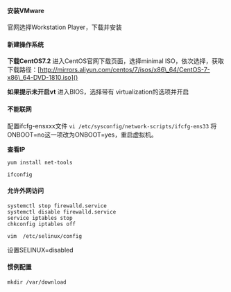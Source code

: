 #### **安装VMware**
官网选择Workstation Player，下载并安装

#### **新建操作系统**
**下载CentOS7.2**
进入CentOS官网下载页面，选择minimal ISO，依次选择，获取下载路径：[http://mirrors.aliyun.com/centos/7/isos/x86\_64/CentOS-7-x86\_64-DVD-1810.iso]()

**如果提示未开启vt**
进入BIOS，选择带有 virtualization的选项并开启

#### **不能联网**
配置ifcfg-ensxxx文件
`vi /etc/sysconfig/network-scripts/ifcfg-ens33`
将ONBOOT=no这一项改为ONBOOT=yes，重启虚拟机。

**查看IP**
```
yum install net-tools

ifconfig
```

#### **允许外网访问**
```
systemctl stop firewalld.service
systemctl disable firewalld.service
service iptables stop
chkconfig iptables off

vim  /etc/selinux/config
```
设置SELINUX=disabled

#### **惯例配置**
`mkdir /var/download`